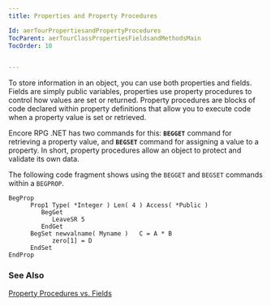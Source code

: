 ```yaml
---
title: Properties and Property Procedures

Id: aerTourPropertiesandPropertyProcedures
TocParent: aerTourClassPropertiesFieldsandMethodsMain
TocOrder: 10


---
```


To store information in an object, you can use both properties and fields. Fields are simply public variables, properties use property procedures to control how values are set or returned. Property procedures are blocks of code declared within property definitions that allow you to execute code when a property value is set or retrieved. 

Encore RPG .NET has two commands for this: **<code>BEGGET</code>** command for retrieving a property value, and **<code>BEGSET</code>** command for assigning a value to a property. In short, property procedures allow an object to protect and validate its own data. 

The following code fragment shows using the <code>BEGGET</code> and <code>BEGSET</code> commands within a <code>BEGPROP</code>. 

```
BegProp 
      Prop1 Type( *Integer ) Len( 4 ) Access( *Public )
         BegGet
            LeaveSR 5
         EndGet     
      BegSet newvalname( Myname )   C = A * B
            zero[1] = D
      EndSet
EndProp
```

### See Also
[Property Procedures vs. Fields](aerTourPropertyProceduresvsFields.html) 
